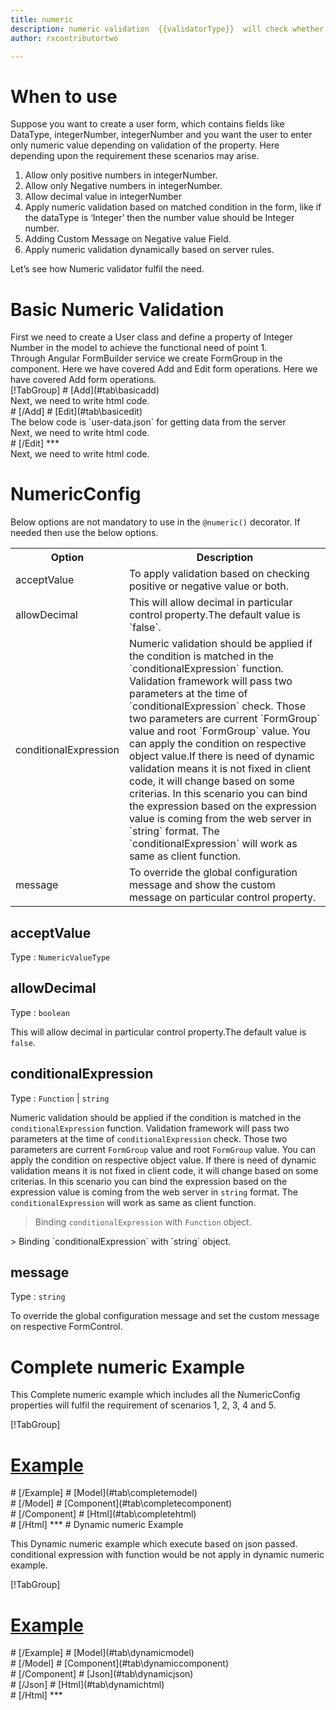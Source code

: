 ```yaml
---
title: numeric
description: numeric validation  {{validatorType}}  will check whether the value entered is a valid numberic value or not.The validation can be set according to requirement, it can be either decimal,negative number or positive number.
author: rxcontributortwo

---
```

# When to use
Suppose you want to create a user form, which contains fields like DataType, integerNumber, integerNumber and you want the user to enter only numeric value depending on validation of the property. Here depending upon the requirement these scenarios may arise.
<ol>
<li>Allow only positive numbers in integerNumber.</li>
<li>Allow only Negative numbers in integerNumber.</li>
<li>Allow decimal value in integerNumber  </li>
<li>Apply numeric validation based on matched condition in the form, like if the dataType  is ‘Integer’ then the number value should be Integer number.</li>
<li>Adding Custom Message on Negative value Field.</li>
<li>Apply numeric validation dynamically based on server rules.</li>
</ol>
Let’s see how Numeric validator fulfil the need.

# Basic Numeric Validation

<data-scope scope="['decorator']">
First we need to create a User class and define a property of Integer Number in the model to achieve the functional need of point 1.
<div component="app-code" key="numeric-add-model"></div> 
</data-scope>
Through Angular FormBuilder service we create FormGroup in the component.
<data-scope scope="['decorator']">
Here we have covered Add and Edit form operations. 
</data-scope>

<data-scope scope="['validator','template-driven']">
Here we have covered Add form operations. 
</data-scope> 

<data-scope scope="['decorator']">
<div component="app-tabs" key="basic-operations"></div>
[!TabGroup]
# [Add](#tab\basicadd)
<div component="app-code" key="numeric-add-component"></div> 
Next, we need to write html code.
<div component="app-code" key="numeric-add-html"></div> 
<div component="app-example-runner" ref-component="app-numeric-add"></div>
# [/Add]
# [Edit](#tab\basicedit)
<div component="app-code" key="numeric-edit-component"></div> 
The below code is `user-data.json` for getting data from the server
<div component="app-code" key="numeric-edit-json"></div> 
Next, we need to write html code.
<div component="app-code" key="numeric-edit-html"></div> 
<div component="app-example-runner" ref-component="app-numeric-edit"></div>
# [/Edit]
***
</data-scope>

<data-scope scope="['validator','template-driven']">
<div component="app-code" key="numeric-add-component"></div> 
Next, we need to write html code.
<div component="app-code" key="numeric-add-html"></div> 
<div component="app-example-runner" ref-component="app-numeric-add"></div>
</data-scope>

# NumericConfig
Below options are not mandatory to use in the `@numeric()` decorator. If needed then use the below options.

<table class="table table-bordered table-striped">
<tr><th>Option</th><th>Description</th></tr>
<tr><td><a (click)='scrollTo("#acceptValue")' title="acceptValue">acceptValue</a></td><td> To apply validation based on checking positive or negative value or both. </td></tr>
<tr><td><a   (click)='scrollTo("#allowDecimal")' title="allowDecimal">allowDecimal</a></td><td>This will allow decimal in particular control property.The default value is `false`.</td></tr>
<tr><td><a  (click)='scrollTo("#conditionalExpression")' title="conditionalExpression">conditionalExpression</a></td><td>Numeric validation should be applied if the condition is matched in the `conditionalExpression` function. Validation framework will pass two parameters at the time of `conditionalExpression` check. Those two parameters are current `FormGroup` value and root `FormGroup` value. You can apply the condition on respective object value.If there is need of dynamic validation means it is not fixed in client code, it will change based on some criterias. In this scenario you can bind the expression based on the expression value is coming from the web server in `string` format. The `conditionalExpression` will work as same as client function.</td></tr>
<tr><td><a  (click)='scrollTo("#message")' title="message">message</a></td><td>To override the global configuration message and show the custom message on particular control property.</td></tr>
</table>

## acceptValue 
Type :  `NumericValueType` 

<div component="app-code" key="numeric-acceptValueExample-model"></div> 
<div component="app-example-runner" ref-component="app-numeric-acceptValue" title="numeric decorators with acceptValue" key="acceptValue"></div>

## allowDecimal 
Type :  `boolean` 

This will allow decimal in particular control property.The default value is `false`.

<div component="app-code" key="numeric-allowDecimalExample-model"></div> 
<div component="app-example-runner" ref-component="app-numeric-allowDecimal" title="numeric decorators with allowDecimal" key="allowDecimal"></div>

## conditionalExpression 
Type :  `Function`  |  `string` 

Numeric validation should be applied if the condition is matched in the `conditionalExpression` function. Validation framework will pass two parameters at the time of `conditionalExpression` check. Those two parameters are current `FormGroup` value and root `FormGroup` value. You can apply the condition on respective object value.
If there is need of dynamic validation means it is not fixed in client code, it will change based on some criterias. In this scenario you can bind the expression based on the expression value is coming from the web server in `string` format. The `conditionalExpression` will work as same as client function.

> Binding `conditionalExpression` with `Function` object.
<div component="app-code" key="numeric-conditionalExpressionExampleFunction-model"></div> 
> Binding `conditionalExpression` with `string` object. 
<div component="app-code" key="numeric-conditionalExpressionExampleString-model"></div> 

<div component="app-example-runner" ref-component="app-numeric-conditionalExpression" title="numeric decorators with conditionalExpression" key="conditionalExpression"></div>

## message 
Type :  `string` 

To override the global configuration message and set the custom message on respective FormControl.

<div component="app-code" key="numeric-messageExample-model"></div> 
<div component="app-example-runner" ref-component="app-numeric-message" title="numeric decorators with message" key="message"></div>

# Complete numeric Example

This Complete numeric example which includes all the NumericConfig properties will fulfil the requirement of scenarios 1, 2, 3, 4 and 5.

<div component="app-tabs" key="complete"></div>

[!TabGroup]
# [Example](#tab\completeexample)
<div component="app-example-runner" ref-component="app-numeric-complete"></div>
# [/Example]
<data-scope scope="['decorator']">
# [Model](#tab\completemodel)
<div component="app-code" key="numeric-complete-model"></div> 
# [/Model]
</data-scope>
# [Component](#tab\completecomponent)
<div component="app-code" key="numeric-complete-component"></div> 
# [/Component]
# [Html](#tab\completehtml)
<div component="app-code" key="numeric-complete-html"></div> 
# [/Html]
***

<data-scope scope="['decorator','validator']">
# Dynamic numeric Example

This Dynamic numeric example which execute based on json passed. conditional expression with function would be not apply in dynamic numeric example. 

<div component="app-tabs" key="dynamic"></div>

[!TabGroup]
# [Example](#tab\dynamicexample)
<div component="app-example-runner" ref-component="app-numeric-dynamic"></div>
# [/Example]
<data-scope scope="['decorator']">
# [Model](#tab\dynamicmodel)
<div component="app-code" key="numeric-dynamic-model"></div>
# [/Model]
</data-scope>
# [Component](#tab\dynamiccomponent)
<div component="app-code" key="numeric-dynamic-component"></div>
# [/Component]
# [Json](#tab\dynamicjson)
<div component="app-code" key="numeric-dynamic-json"></div>
# [/Json]
# [Html](#tab\dynamichtml)
<div component="app-code" key="numeric-dynamic-html"></div> 
# [/Html]
***
</data-scope>
